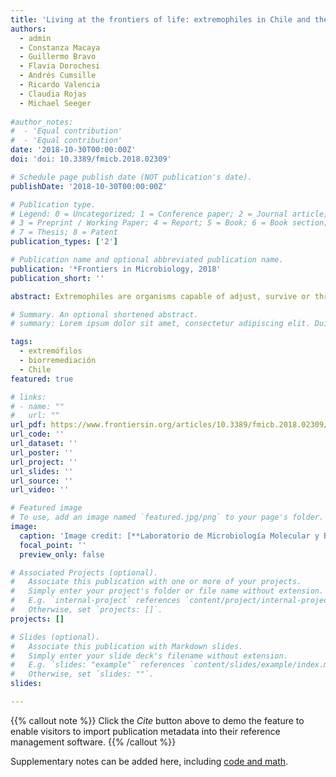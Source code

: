 ```yaml
---
title: 'Living at the frontiers of life: extremophiles in Chile and their potential for bioremediation'
authors:
  - admin
  - Constanza Macaya
  - Guillermo Bravo
  - Flavia Dorochesi
  - Andrés Cumsille
  - Ricardo Valencia
  - Claudia Rojas
  - Michael Seeger
    
#author_notes:
#  - 'Equal contribution'
#  - 'Equal contribution'
date: '2018-10-30T00:00:00Z'
doi: 'doi: 10.3389/fmicb.2018.02309'

# Schedule page publish date (NOT publication's date).
publishDate: '2018-10-30T00:00:00Z'

# Publication type.
# Legend: 0 = Uncategorized; 1 = Conference paper; 2 = Journal article;
# 3 = Preprint / Working Paper; 4 = Report; 5 = Book; 6 = Book section;
# 7 = Thesis; 8 = Patent
publication_types: ['2']

# Publication name and optional abbreviated publication name.
publication: '*Frontiers in Microbiology, 2018'
publication_short: ''

abstract: Extremophiles are organisms capable of adjust, survive or thrive in hostile habitats that were previously thought to be adverse or lethal for life. Chile gathers a wide range of extreme environments salars, geothermal springs, and geysers located at Altiplano and Atacama Desert, salars and cold mountains in Central Chile, and ice fields, cold lakes and fjords, and geothermal sites in Patagonia and Antarctica. The aims of this review are to describe extremophiles that inhabit main extreme biotopes in Chile, and their molecular and physiological capabilities that may be advantageous for bioremediation processes. After briefly describing the main ecological niches of extremophiles along Chilean territory, this review is focused on the microbial diversity and composition of these biotopes microbiomes. Extremophiles have been isolated in diverse zones in Chile that possess extreme conditions such as Altiplano, Atacama Desert, Central Chile, Patagonia, and Antarctica. Interesting extremophiles from Chile with potential biotechnological applications include thermophiles (e.g., Methanofollis tationis from Tatio Geyser), acidophiles (e.g., Acidithiobacillus ferrooxidans, Leptospirillum ferriphilum from Atacama Desert and Central Chile copper ores), halophiles (e.g., Shewanella sp. Asc-3 from Altiplano, Streptomyces sp. HKF-8 from Patagonia), alkaliphiles (Exiguobacterium sp. SH31 from Altiplano), xerotolerant bacteria (S. atacamensis from Atacama Desert), UV- and Gamma-resistant bacteria (Deinococcus peraridilitoris from Atacama Desert) and psychrophiles (e.g., Pseudomonas putida ATH-43 from Antarctica). The molecular and physiological properties of diverse extremophiles from Chile and their application in bioremediation or waste treatments are further discussed. Interestingly, the remarkable adaptative capabilities of extremophiles convert them into an attractive source of catalysts for bioremediation and industrial processes.

# Summary. An optional shortened abstract.
# summary: Lorem ipsum dolor sit amet, consectetur adipiscing elit. Duis posuere tellus ac convallis placerat. Proin tincidunt magna sed ex sollicitudin condimentum.

tags:
  - extremófilos
  - biorremediación
  - Chile
featured: true

# links:
# - name: ""
#   url: ""
url_pdf: https://www.frontiersin.org/articles/10.3389/fmicb.2018.02309/pdf
url_code: ''
url_dataset: ''
url_poster: ''
url_project: ''
url_slides: ''
url_source: ''
url_video: ''

# Featured image
# To use, add an image named `featured.jpg/png` to your page's folder.
image:
  caption: 'Image credit: [**Laboratorio de Microbiología Molecular y Biotecnología Ambiental (LabMMBA)**]'
  focal_point: ''
  preview_only: false

# Associated Projects (optional).
#   Associate this publication with one or more of your projects.
#   Simply enter your project's folder or file name without extension.
#   E.g. `internal-project` references `content/project/internal-project/index.md`.
#   Otherwise, set `projects: []`.
projects: []

# Slides (optional).
#   Associate this publication with Markdown slides.
#   Simply enter your slide deck's filename without extension.
#   E.g. `slides: "example"` references `content/slides/example/index.md`.
#   Otherwise, set `slides: ""`.
slides:

---
```


{{% callout note %}}
Click the _Cite_ button above to demo the feature to enable visitors to import publication metadata into their reference management software.
{{% /callout %}}

Supplementary notes can be added here, including [code and math](https://wowchemy.com/docs/content/writing-markdown-latex/).

